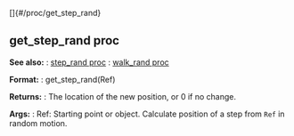 []{#/proc/get_step_rand}
## get_step_rand proc
**See also:**
:   [step_rand proc](#/proc/step_rand)
:   [walk_rand proc](#/proc/walk_rand)
<!-- -->
**Format:**
:   get_step_rand(Ref)
<!-- -->
**Returns:**
:   The location of the new position, or 0 if no change.
<!-- -->
**Args:**
:   Ref: Starting point or object.
Calculate position of a step from `Ref` in random motion.